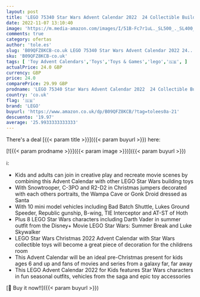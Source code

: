 ```yaml
---
layout: post
title: 'LEGO 75340 Star Wars Advent Calendar 2022  24 Collectible Buildable Toy including Gonk Droid as Santa  R2-D2  Darth Vader & Vehicles  For Kids'
date: 2022-11-07 13:10:40
image: 'https://m.media-amazon.com/images/I/51B-Fc7r1uL._SL500_._SL400_.jpg'
comments: true
category: ofertas
author: 'tole.es'
slug: 'B09QFZ8KCB-co.uk LEGO 75340 Star Wars Advent Calendar 2022 24...'
sku: 'B09QFZ8KCB-co.uk'
tags: [ 'Toy Advent Calendars','Toys','Toys & Games','lego','🇬🇧', ]
actualPrice: 24.0 GBP
currency: GBP
price: 24.0
comparePrice: 29.99 GBP
prodname: 'LEGO 75340 Star Wars Advent Calendar 2022  24 Collectible Buildable Toy including Gonk Droid as Santa  R2-D2  Darth Vader & Vehicles  For Kids'
country: 'co.uk'
flag: '🇬🇧'
brand: 'LEGO'
buyurl: 'https://www.amazon.co.uk/dp/B09QFZ8KCB/?tag=tolees0a-21'
descuento: '19.97'
average: '25.9933333333333'
---
```


There's a deal [{{< param title >}}]({{< param buyurl >}})  here:

[![{{< param prodname >}}]({{< param image >}})]({{< param buyurl >}})

ℹ️:

- Kids and adults can join in creative play and recreate movie scenes by combining this Advent Calendar with other LEGO Star Wars building toys
- With Snowtrooper, C-3PO and R2-D2 in Christmas jumpers decorated with each others portraits, the Wampa Cave or Gonk Droid dressed as Santa
- With 10 mini model vehicles including Bad Batch Shuttle, Lukes Ground Speeder, Republic gunship, B-wing, TIE Interceptor and AT-ST of Hoth
- Plus 8 LEGO Star Wars characters including Darth Vader in summer outfit from the Disney+ Movie LEGO Star Wars: Summer Break and Luke Skywalker
- LEGO Star Wars Christmas 2022 Advent Calendar with Star Wars collectible toys will become a great piece of decoration for the childrens room
- This Advent Calendar will be an ideal pre-Christmas present for kids ages 6 and up and fans of movies and series from a galaxy far, far away
- This LEGO Advent Calendar 2022 for Kids features Star Wars characters in fun seasonal outfits, vehicles from the saga and epic toy accessories

[🛒 Buy it now!!]({{< param buyurl >}})
